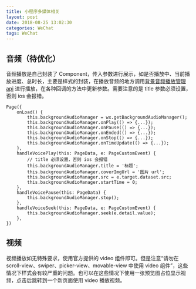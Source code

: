 ```yaml
---
title: 小程序多媒体相关
layout: post
date: 2018-08-25 13:02:30
categories: WeChat
tags: WeChat
---
```


## 音频（待优化）

音频播放是自己封装了 Component，传入参数进行展示，如是否播放中、当前播放进度、总时长，主要是样式的封装，在播放音频的地方调用[背景音频播放管理 api](https://developers.weixin.qq.com/miniprogram/dev/api/getBackgroundAudioManager.html) 进行播放，在各种回调的方法中更新参数。需要注意的是 title 参数必须设置，否则 ios 会报错。

```
Page({
    onLoad() {
        this.backgroundAudioManager = wx.getBackgroundAudioManager();
        this.backgroundAudioManager.onPlay(() => {...});
        this.backgroundAudioManager.onPause(() => {...});
        this.backgroundAudioManager.onEnded(() => {...});
        this.backgroundAudioManager.onStop(() => {...});
        this.backgroundAudioManager.onTimeUpdate(() => {...});
    },
    handleVoicePlay(this: PageData, e: PageCustomEvent) {
        // title 必须设置，否则 ios 会报错
        this.backgroundAudioManager.title = '标题';
        this.backgroundAudioManager.coverImgUrl = '图片 url';
        this.backgroundAudioManager.src = e.target.dataset.src;
        this.backgroundAudioManager.startTime = 0;
    },
    handleVoicePause(this: PageData) {
        this.backgroundAudioManager.stop();
    },
    handleVoiceSeek(this: PageData, e: PageCustomEvent) {
        this.backgroundAudioManager.seek(e.detail.value);
    },
})
```

## 视频

视频播放如无特殊要求，使用官方提供的 video 组件即可。但是注意“请勿在 scroll-view、swiper、picker-view、movable-view 中使用 video 组件”，这些情况下样式会有较严重的问题。也可以在这些情况下使用一张预览图占位显示视频，点击后跳转到一个新页面使用 video 播放视频。